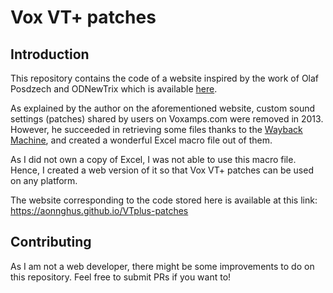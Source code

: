 # Vox VT+ patches

## Introduction

This repository contains the code of a website inspired by the work of Olaf Posdzech and ODNewTrix which is available [here](https://engon.de/sounds/vox_valvetronix_patches.htm).

As explained by the author on the aforementioned website, custom sound settings (patches) shared by users on Voxamps.com were removed in 2013.
However, he succeeded in retrieving some files thanks to the [Wayback Machine](https://web.archive.org/), and created a wonderful Excel macro file out of them.

As I did not own a copy of Excel, I was not able to use this macro file.
Hence, I created a web version of it so that Vox VT+ patches can be used on any platform.

The website corresponding to the code stored here is available at this link: https://aonnghus.github.io/VTplus-patches

## Contributing

As I am not a web developer, there might be some improvements to do on this repository. Feel free to submit PRs if you want to!
